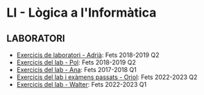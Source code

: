 # LI - Lògica a l'Informàtica

## LABORATORI

- [Exercicis de laboratori - Adrià](https://github.com/adriacabeza/LI):  Fets 2018-2019 Q2
- [Exercicis del lab - Pol](https://github.com/lop1498/LI): Fets 2018-2019 Q2
- [Exercicis del lab - Ana](https://github.com/anamestre/FIB-LI-Labs): Fets 2017-2018 Q1
- [Exercicis del lab i exàmens passats - Oriol](https://github.com/oriolmirolf/FIB-LI): Fets 2022-2023 Q2
- [Exercicis del lab - Walter](https://github.com/eZWALT/Logic-in-Information-Technology): Fets 2022-2023 Q1
